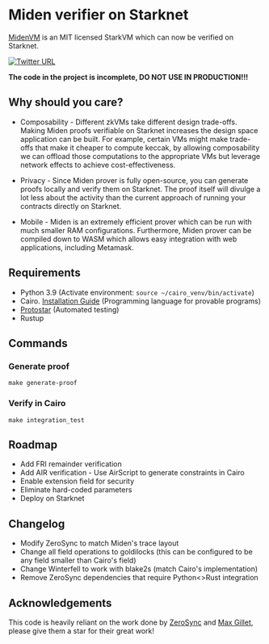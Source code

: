 # Miden verifier on Starknet
[MidenVM](https://github.com/0xPolygonMiden/miden-vm) is an MIT licensed StarkVM which can now be verified on Starknet.

[![Twitter URL](https://img.shields.io/twitter/follow/stark_oracle?style=social)](https://twitter.com/stark_oracle)

**The code in the project is incomplete, DO NOT USE IN PRODUCTION!!!**

## Why should you care?

* Composability - Different zkVMs take different design trade-offs. Making Miden proofs verifiable on Starknet increases the design space
application can be built. For example, certain VMs might make trade-offs that make it cheaper to compute keccak, by allowing composability
we can offload those computations to the appropriate VMs but leverage network effects to achieve cost-effectiveness.

* Privacy - Since Miden prover is fully open-source, you can generate proofs locally and verify them on Starknet. The proof itself
will divulge a lot less about the activity than the current approach of running your contracts directly on Starknet.

* Mobile - Miden is an extremely efficient prover which can be run with much smaller RAM configurations. Furthermore, Miden prover can 
be compiled down to WASM which allows easy integration with web applications, including Metamask.

## Requirements
- Python 3.9 (Activate environment: `source ~/cairo_venv/bin/activate`)
- Cairo. [Installation Guide](https://www.cairo-lang.org/docs/quickstart.html) (Programming language for provable programs)
- [Protostar](https://docs.swmansion.com/protostar/docs/tutorials/installation) (Automated testing)
- Rustup

## Commands

### Generate proof
```
make generate-proof
```

### Verify in Cairo
```
make integration_test
```

## Roadmap

* Add FRI remainder verification
* Add AIR verification - Use AirScript to generate constraints in Cairo
* Enable extension field for security
* Eliminate hard-coded parameters 
* Deploy on Starknet

## Changelog
* Modify ZeroSync to match Miden's trace layout
* Change all field operations to goldilocks (this can be configured to be any field smaller than Cairo's field)
* Change Winterfell to work with blake2s (match Cairo's implementation)
* Remove ZeroSync dependencies that require Python<>Rust integration

## Acknowledgements

This code is heavily reliant on the work done by [ZeroSync](https://github.com/ZeroSync/ZeroSync) and [Max Gillet](https://github.com/maxgillett), please give them a star for their great work!